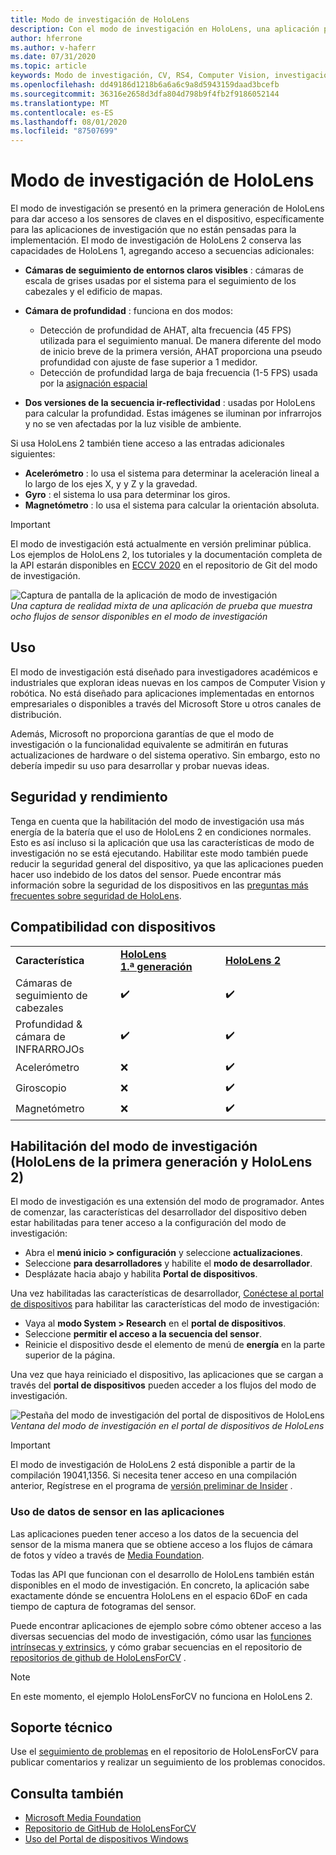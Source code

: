 ```yaml
---
title: Modo de investigación de HoloLens
description: Con el modo de investigación en HoloLens, una aplicación puede acceder a las secuencias de sensor del dispositivo clave (profundidad, seguimiento del entorno y interreflectividad de INFRARROJOs).
author: hferrone
ms.author: v-haferr
ms.date: 07/31/2020
ms.topic: article
keywords: Modo de investigación, CV, RS4, Computer Vision, investigación, HoloLens, HoloLens 2
ms.openlocfilehash: dd49186d1218b6a6a6c9a8d5943159daad3bcefb
ms.sourcegitcommit: 36316e2658d3dfa804d798b9f4fb2f9186052144
ms.translationtype: MT
ms.contentlocale: es-ES
ms.lasthandoff: 08/01/2020
ms.locfileid: "87507699"
---
```

# <a name="hololens-research-mode"></a>Modo de investigación de HoloLens

El modo de investigación se presentó en la primera generación de HoloLens para dar acceso a los sensores de claves en el dispositivo, específicamente para las aplicaciones de investigación que no están pensadas para la implementación.  El modo de investigación de HoloLens 2 conserva las capacidades de HoloLens 1, agregando acceso a secuencias adicionales:

* **Cámaras de seguimiento de entornos claros visibles** : cámaras de escala de grises usadas por el sistema para el seguimiento de los cabezales y el edificio de mapas.
* **Cámara de profundidad** : funciona en dos modos:  
    + Detección de profundidad de AHAT, alta frecuencia (45 FPS) utilizada para el seguimiento manual. De manera diferente del modo de inicio breve de la primera versión, AHAT proporciona una pseudo profundidad con ajuste de fase superior a 1 medidor. 
    + Detección de profundidad larga de baja frecuencia (1-5 FPS) usada por la [asignación espacial](spatial-mapping.md)

* **Dos versiones de la secuencia ir-reflectividad** : usadas por HoloLens para calcular la profundidad. Estas imágenes se iluminan por infrarrojos y no se ven afectadas por la luz visible de ambiente.

Si usa HoloLens 2 también tiene acceso a las entradas adicionales siguientes:

* **Acelerómetro** : lo usa el sistema para determinar la aceleración lineal a lo largo de los ejes X, y y Z y la gravedad.
* **Gyro** : el sistema lo usa para determinar los giros.
* **Magnetómetro** : lo usa el sistema para calcular la orientación absoluta.

> [!IMPORTANT]
> El modo de investigación está actualmente en versión preliminar pública. Los ejemplos de HoloLens 2, los tutoriales y la documentación completa de la API estarán disponibles en [ECCV 2020](https://eccv2020.eu/
 ) en el repositorio de Git del modo de investigación.

![Captura de pantalla de la aplicación de modo de investigación](images/sensor-stream-viewer.jpg)<br>
*Una captura de realidad mixta de una aplicación de prueba que muestra ocho flujos de sensor disponibles en el modo de investigación*

## <a name="usage"></a>Uso

El modo de investigación está diseñado para investigadores académicos e industriales que exploran ideas nuevas en los campos de Computer Vision y robótica.  No está diseñado para aplicaciones implementadas en entornos empresariales o disponibles a través del Microsoft Store u otros canales de distribución.

Además, Microsoft no proporciona garantías de que el modo de investigación o la funcionalidad equivalente se admitirán en futuras actualizaciones de hardware o del sistema operativo. Sin embargo, esto no debería impedir su uso para desarrollar y probar nuevas ideas.

## <a name="security-and-performance"></a>Seguridad y rendimiento

Tenga en cuenta que la habilitación del modo de investigación usa más energía de la batería que el uso de HoloLens 2 en condiciones normales. Esto es así incluso si la aplicación que usa las características de modo de investigación no se está ejecutando.  Habilitar este modo también puede reducir la seguridad general del dispositivo, ya que las aplicaciones pueden hacer uso indebido de los datos del sensor.  Puede encontrar más información sobre la seguridad de los dispositivos en las [preguntas más frecuentes sobre seguridad de HoloLens](https://docs.microsoft.com/hololens/hololens-faq-security).  

## <a name="device-support"></a>Compatibilidad con dispositivos
<table>
    <colgroup>
    <col width="33%" />
    <col width="33%" />
    <col width="33%" /> </colgroup>
    <tr>
        <td><strong>Característica</strong></td>
        <td><a href="https://docs.microsoft.com/hololens/hololens1-hardware"><strong>HoloLens 1.ª generación</strong></a></td>
        <td><a href="https://docs.microsoft.com/hololens/hololens2-hardware"><strong>HoloLens 2</strong></a></td>
    </tr>
     <tr>
        <td>Cámaras de seguimiento de cabezales</td>
        <td>✔️</td>
        <td>✔️</td>
    </tr>
    <tr>
        <td>Profundidad & cámara de INFRARROJOs</td>
        <td>✔️</td>
        <td>✔️</td>
    </tr>
    <tr>
        <td>Acelerómetro</td>
        <td>❌</td>
        <td>✔️</td>
    </tr>
    <tr>
        <td>Giroscopio</td>
        <td>❌</td>
        <td>✔️</td>
    </tr>
    <tr>
        <td>Magnetómetro</td>
        <td>❌</td>
        <td>✔️</td>
    </tr>
</table>

## <a name="enabling-research-mode-hololens-1st-gen-and-hololens-2"></a>Habilitación del modo de investigación (HoloLens de la primera generación y HoloLens 2)

El modo de investigación es una extensión del modo de programador. Antes de comenzar, las características del desarrollador del dispositivo deben estar habilitadas para tener acceso a la configuración del modo de investigación: 

* Abra el **menú inicio > configuración** y seleccione **actualizaciones**.
* Seleccione **para desarrolladores** y habilite el **modo de desarrollador**.
* Desplázate hacia abajo y habilita **Portal de dispositivos**.

Una vez habilitadas las características de desarrollador, [Conéctese al portal de dispositivos](https://docs.microsoft.com/windows/uwp/debug-test-perf/device-portal-hololens) para habilitar las características del modo de investigación:

* Vaya al **modo System > Research** en el **portal de dispositivos**.
* Seleccione **permitir el acceso a la secuencia del sensor**.
* Reinicie el dispositivo desde el elemento de menú de **energía** en la parte superior de la página.

Una vez que haya reiniciado el dispositivo, las aplicaciones que se cargan a través del **portal de dispositivos** pueden acceder a los flujos del modo de investigación.

![Pestaña del modo de investigación del portal de dispositivos de HoloLens](images/ResearchModeDevPortal.png)<br>
*Ventana del modo de investigación en el portal de dispositivos de HoloLens*

> [!IMPORTANT]
> El modo de investigación de HoloLens 2 está disponible a partir de la compilación 19041,1356. Si necesita tener acceso en una compilación anterior, Regístrese en el programa de [versión preliminar de Insider](https://docs.microsoft.com/hololens/hololens-insider) .

### <a name="using-sensor-data-in-your-apps"></a>Uso de datos de sensor en las aplicaciones

Las aplicaciones pueden tener acceso a los datos de la secuencia del sensor de la misma manera que se obtiene acceso a los flujos de cámara de fotos y vídeo a través de [Media Foundation](https://msdn.microsoft.com/library/windows/desktop/ms694197). 

Todas las API que funcionan con el desarrollo de HoloLens también están disponibles en el modo de investigación. En concreto, la aplicación sabe exactamente dónde se encuentra HoloLens en el espacio 6DoF en cada tiempo de captura de fotogramas del sensor.

Puede encontrar aplicaciones de ejemplo sobre cómo obtener acceso a las diversas secuencias del modo de investigación, cómo usar las [funciones intrínsecas y extrinsics](https://docs.microsoft.com/windows/mixed-reality/locatable-camera#locating-the-device-camera-in-the-world), y cómo grabar secuencias en el repositorio de [repositorios de github de HoloLensForCV](https://github.com/Microsoft/HoloLensForCV) .

 > [!NOTE]
 > En este momento, el ejemplo HoloLensForCV no funciona en HoloLens 2.

## <a name="support"></a>Soporte técnico

Use el [seguimiento de problemas](https://github.com/Microsoft/HololensForCV/issues) en el repositorio de HoloLensForCV para publicar comentarios y realizar un seguimiento de los problemas conocidos.

## <a name="see-also"></a>Consulta también

* [Microsoft Media Foundation](https://msdn.microsoft.com/library/windows/desktop/ms694197)
* [Repositorio de GitHub de HoloLensForCV](https://github.com/Microsoft/HoloLensForCV)
* [Uso del Portal de dispositivos Windows](using-the-windows-device-portal.md)
